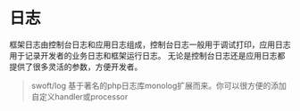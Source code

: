 # 日志

框架日志由控制台日志和应用日志组成，控制台日志一般用于调试打印，应用日志用于记录开发者的业务日志和框架运行日志。
无论是控制台日志还是应用日志都提供了很多灵活的参数，方便开发者。

> swoft/log 基于著名的php日志库monolog扩展而来。你可以很方便的添加自定义handler或processor
